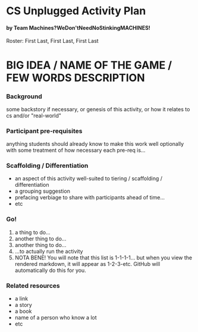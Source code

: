 # CS Unplugged Activity Plan
#### by Team Machines?WeDon'tNeedNoStinkingMACHINES!
Roster: First Last, First Last, First Last

# BIG IDEA / NAME OF THE GAME / FEW WORDS DESCRIPTION 

### Background
some backstory if necessary, or genesis of this activity, or how it relates to cs and/or "real-world"

### Participant pre-requisites
anything students should already know to make this work well
optionally with some treatment of how necessary each pre-req is...

### Scaffolding / Differentiation 
* an aspect of this activity well-suited to tiering / scaffolding / differentiation
* a grouping suggestion
* prefacing verbiage to share with participants ahead of time...
* etc

### Go!
1. a thing to do...
1. another thing to do...
1. another thing to do...
1. ...to actually run the activity
1. NOTA BENE! You will note that this list is 1-1-1-1... but when you view the rendered markdown, it will appear as 1-2-3-etc. GitHub will automatically do this for you.

### Related resources
* a link
* a story
* a book
* name of a person who know a lot
* etc
